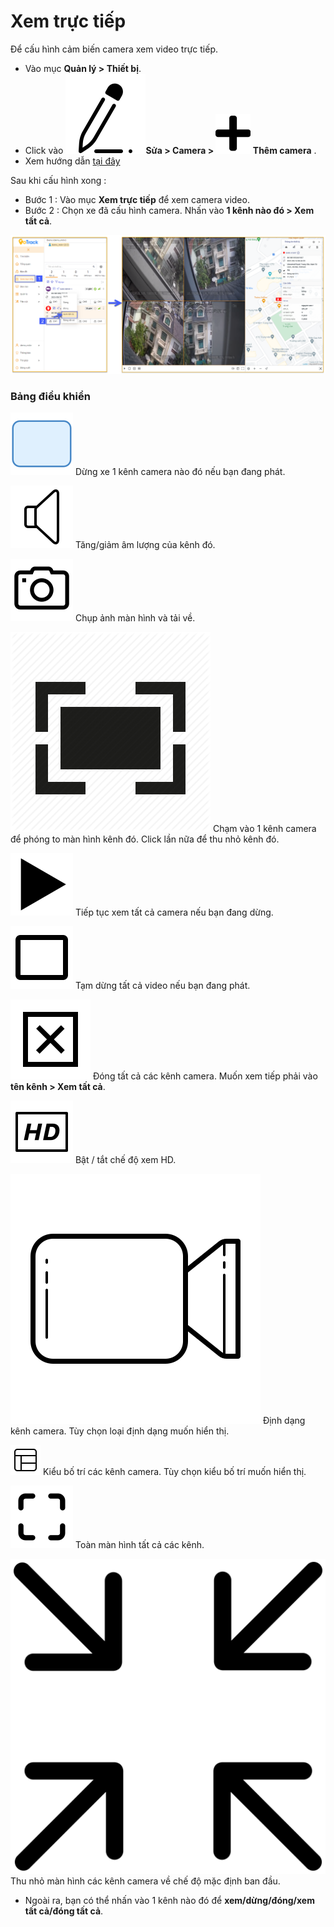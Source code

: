 # Xem trực tiếp

Để cấu hình cảm biến camera xem video trực tiếp. 
- Vào mục **Quản lý > Thiết bị**. 
- Click vào **<span class="icon-left svg-filter-serch">![Ok](/docs/assets/images/web-interface/icon/SVG/icons8-edit.svg)Sửa > Camera > <span class="icon-left svg-filter-tick">![Ok](/docs/assets/images/web-interface/icon/SVG/plus.svg) Thêm camera** .
- Xem hướng dẫn [tại đây](vi/modules/web-interface/devices/edit-device/#cameraplay) <div id="cameraplay">  


Sau khi cấu hình xong :
* Bước 1 : Vào mục **Xem trực tiếp** để xem camera video. 
* Bước 2 : Chọn xe đã cấu hình camera. Nhấn vào **1 kênh nào đó > Xem tất cả**.

<span style="display:block;text-align:left">![Manage device ](/docs/assets/images/web-interface/livestream/livestream.png)

### Bảng điều khiển

<span class="icon-left ">![Ok](/docs/assets/images/web-interface/icon/SVG/icons8-square.svg) Dừng xe 1 kênh camera nào đó nếu bạn đang phát.

<span class="icon-left svg-filter-info">![Ok](/docs/assets/images/web-interface/icon/SVG/icons8-sound-speaker.svg) Tăng/giảm âm lượng của kênh đó.

<span class="icon-left svg-filter-info">![Ok](/docs/assets/images/web-interface/icon/SVG/icons8-camera.svg) Chụp ảnh màn hình và tải về.

<span class="icon-left svg-filter-info">![Ok](/docs/assets/images/web-interface/icon/SVG/full-screen-icon-11.png) Chạm vào 1 kênh camera để phóng to màn hình kênh đó. Click lần nữa để thu nhỏ kênh đó.

<span class="icon-left svg-filter-info">![Ok](/docs/assets/images/web-interface/icon/SVG/icons8-play.svg) Tiếp tục xem tất cả camera nếu bạn đang dừng.

<span class="icon-left svg-filter-info">![Ok](/docs/assets/images/web-interface/icon/SVG/icons8-full-image.svg) Tạm dừng tất cả video nếu bạn đang phát.

<span class="icon-left svg-filter-info">![Ok](/docs/assets/images/web-interface/icon/SVG/icons8-close-window.svg) Đóng tất cả các kênh camera. Muốn xem tiếp phải vào **tên kênh > Xem tất cả**.

<span class="icon-left svg-filter-info">![Ok](/docs/assets/images/web-interface/icon/SVG/icons8-hd.svg) Bật / tắt chế độ xem HD.

<span class="icon-left svg-filter-info">![Ok](/docs/assets/images/web-interface/icon/SVG/icons8-video-call.svg) Định dạng kênh camera. Tùy chọn loại định dạng muốn hiển thị.

<span class="icon-left svg-filter-info">![Ok](/docs/assets/images/web-interface/icon/SVG/layout.svg) Kiểu bố trí các kênh camera. Tùy chọn kiểu bố trí muốn hiển thị.

<span class="icon-left svg-filter-info">![Ok](/docs/assets/images/web-interface/icon/SVG/icons8-full-screen.svg) Toàn màn hình tất cả các kênh.

<span class="icon-left svg-filter-info">![Ok](/docs/assets/images/web-interface/icon/SVG/full-screen-exit.svg) Thu nhỏ màn hình các kênh camera về chế độ mặc định ban đầu.

* Ngoài ra, bạn có thể nhấn vào 1 kênh nào đó để **xem/dừng/đóng/xem tất cả/đóng tất cả**.
